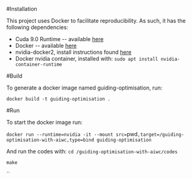 
#Installation

This project uses Docker to facilitate reproducibility. As such, it has the following dependencies:

* Cuda 9.0 Runtime -- available [here](https://developer.nvidia.com/cuda-downloads)
* Docker -- available [here](https://docs.docker.com/install/linux/docker-ce/ubuntu/)
* nvidia-docker2, install instructions found [here](https://github.com/NVIDIA/nvidia-docker)
* Docker nvidia container, installed with: `sudo apt install nvidia-container-runtime`

#Build

To generate a docker image named guiding-optimisation, run:

`docker build -t guiding-optimisation .`

#Run

To start the docker image run:

`docker run --runtime=nvidia -it --mount src=`pwd`,target=/guiding-optimisation-with-aiwc,type=bind guiding-optimisation`

And run the codes with:
`cd /guiding-optimisation-with-aiwc/codes`

`make`

``


